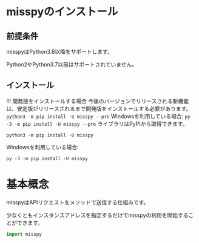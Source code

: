 # misspyのインストール
## 前提条件
misspyはPython3.8以降をサポートします。

Python2やPython3.7以前はサポートされていません。
## インストール

!!! 開発版をインストールする場合
    今後のバージョンでリリースされる新機能は、安定版がリリースされるまで開発版をインストールする必要があります。
    ```
    python3 -m pip install -U misspy --pre
    ```
    Windowsを利用している場合:
    ```
    py -3 -m pip install -U misspy --pre
    ```
ライブラリはPyPIから取得できます。
```
python3 -m pip install -U misspy
```
Windowsを利用している場合:
```
py -3 -m pip install -U misspy
```

# 基本概念
misspyはAPIリクエストをメソッドで送信する仕組みです。

少なくともインスタンスアドレスを指定するだけでmisspyの利用を開始することができます。
```python
import misspy

```